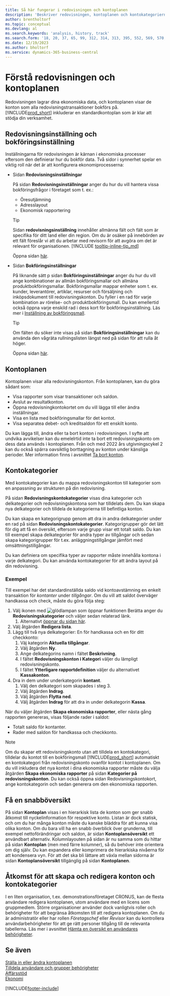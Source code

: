 ```yaml
---
title: Så här fungerar i redovisningen och kontoplanen
description: 'Beskriver redovisningen, kontoplanen och kontokategorierna. På sidan Redovisningsinställningar anger du hur du vill hantera vissa bokföringsfrågor i företaget som t. ex.'
author: brentholtorf
ms.topic: conceptual
ms.devlang: al
ms.search.keywords: 'analysis, history, track'
ms.search.form: '18, 20, 37, 65, 99, 312, 314, 313, 395, 552, 569, 570, 634, 790, 791, 1158'
ms.date: 12/19/2023
ms.author: bholtorf
ms.service: dynamics-365-business-central
---
```

# Förstå redovisningen och kontoplanen

Redovisningen lagrar dina ekonomiska data, och kontoplanen visar de konton som alla redovisningstransaktioner bokförs på. [!INCLUDE[prod_short](includes/prod_short.md)] inkluderar en standardkontoplan som är klar att stödja din verksamhet.

## Redovisningsinställning och bokföringsinställning

Inställningarna för redovisningen är kärnan i ekonomiska processer eftersom den definierar hur du bokför data. Två sidor i synnerhet spelar en viktig roll när det är att konfigurera ekonomiprocesserna:  

* Sidan **Redovisningsinställningar**

  På sidan **Redovisningsinställningar** anger du hur du vill hantera vissa bokföringsfrågor i företaget som t. ex.:  

  * Öresutjämning  
  * Adresslayout  
  * Ekonomisk rapportering

  > [!TIP]
  > Sidan **redovisningsinställning** innehåller allmänna fält och fält som är specifika för ditt land eller din region. Om du är osäker på innebörden av ett fält föreslår vi att du arbetar med revisorn för att avgöra om det är relevant för organisationen. [!INCLUDE [tooltip-inline-tip_md](includes/tooltip-inline-tip_md.md)]  

  Öppna sidan [här](https://businesscentral.dynamics.com/?page=118).
  
* Sidan **Bokföringsinställningar**

  På liknande sätt p sidan **Bokföringsinställningar** anger du hur du vill ange kombinationer av allmän bokföringsmallar och allmäna produktbokföringsmallar. Bokföringsmallar mappar enheter som t. ex. kunder, leverantörer, artiklar, resurser och försäljning och inköpsdokument till redovisningskonton. Du fyller i en rad för varje kombination av rörelse- och produktbokföringsmall. Du kan emellertid också öppna varje enskild rad i dess kort för bokföringsinställning. Läs mer i [Inställning av bokföringsmall](finance-posting-groups.md).  

  > [!TIP]
  > Om fälten du söker inte visas på sidan **Bokföringsinställningar** kan du använda den vågräta rullningslisten längst ned på sidan för att rulla åt höger.  

  Öppna sidan [här](https://businesscentral.dynamics.com/?page=314).

## Kontoplanen

Kontoplanen visar alla redovisningskonton. Från kontoplanen, kan du göra sådant som:  

* Visa rapporter som visar transaktioner och saldon.  
* Avslut av resultatkonton.  
* Öppna redovisningkontokortet om du vill lägga till eller ändra inställningar.  
* Visa en lista med bokföringsmallar för det kontot.
* Visa separatea debet- och kreditsaldon för ett enskilt konto.

Du kan lägga till, ändra eller ta bort konton i redovisningen. I syfte att undvika avvikelser kan du emelelrtid inte ta bort ett redovisningskonto om dess data används i kontoplanen. Från och med 2022 års utgivningscykel 2 kan du också spärra oavsiktlig borttagning av konton under känsliga perioder. Mer information finns i avsnittet [Ta bort konton](finance-setup-chart-accounts.md#delete-accounts).  

## Kontokategorier

Med kontokategorier kan du mappa redovisningskonton till kategorier som en anpassning av strukturen på din redovisning.  

På sidan **Redovisningskontokategorier** visas dina kategorier och delkategorier och redovisningskontona som har tilldelats dem. Du kan skapa nya delkategorier och tilldela de kategorierna till befintliga konton.  

Du kan skapa en kategorigrupp genom att dra in andra delkategorier under en rad på sidan **Redovisningskontokategorier**. Kategorigrupper gör det lätt för dig att få en översikt, eftersom varje grupp visar ett totalt saldo. Du kan till exempel skapa delkategorier för andra typer av tillgångar och sedan skapa kategorigrupper för t.ex. anläggningstillgångar jämfört med omsättningstillgångar.  

Du kan definiera om specifika typer av rapporter måste innehålla kontona i varje delkategori. Du kan använda kontokategorier för att ändra layout på din redovisning.  

### Exempel

Till exempel har det standardinställda saldo vid kontoavstämning en enkelt transaktion för *kontanter* under *tillgångar*. Om du vill att saldot överväger handkassa och check, måste du göra följa steg:

1. Välj ikonen med ![glödlampan som öppnar funktionen Berätta](media/ui-search/search_small.png "Berätta för mig vad du vill göra") anger du **Redovisningskategorier** och väljer sedan relaterad länk.
   1. Alternativt [öppnar du sidan här](https://businesscentral.dynamics.com/?page=790).
2. Välj åtgärden **Redigera lista**.
3. Lägg till två nya delkategorier: En för handkassa och en för ditt checkkonto:
   1. Väj kategorin **Aktuella tillgångar**.
   2. Välj åtgärden **Ny**.
   3. Ange delkategorins namn i fältet **Beskrivning**.
   4. I fältet **Redovisningskonton i Kategori** väljer du lämpligt redovisningskonto.
   5. I fältet **Ytterligare rapportdefinition** väljer du alternativet **Kassakonton**.
4. Dra in dem under underkategorin **kontant**.
   1. Välj den delkategori som skapades i steg 3.
   2. Välj åtgärden **Indrag**.
   3. Välj åtgärden **Flytta ned**.
   4. Välj åtgärden **Indrag** för att dra in under delkategorin **Kassa**.

När du väljer åtgärden **Skapa ekonomiska rapporter**, eller nästa gång rapporten genereras, visas följande rader i saldot:

* Totalt saldo för kontanter.
* Rader med saldon för handkassa och checkkonto.  

> [!NOTE]
> Om du skapar ett redovisningskonto utan att tilldela en kontokategori, tilldelar du kontot till en bokföringsmall [!INCLUDE[prod_short](includes/prod_short.md)] automatiskt en kontokategori från redovisningskonto ovanför kontot i kontoplanen. Om du vill inkludera det nya kontot i dina ekonomiska rapporter måste du välja åtgärden **Skapa ekonomiska rapporter** på sidan **Kategorier på redovisningskonton**. Du kan också öppna sidan Redovisningskontokort, ange kontokategorin och sedan generera om den ekonomiska rapporten.

## Få en snabböversikt

På sidan **Kontoplan** visas i en hierarkisk lista de konton som ger snabb åtkomst till nyckelinformation för respektive konto. Listan är dock statisk, och om du har många konton måste du kanske bläddra för att kunna visa olika konton. Om du bara vill ha en snabb överblick över grunderna, till exempel nettoförändringar och saldon, är sidan **Kontoplansöversikt** ett användbart alternativ. Kolumnlayouten på sidan är nu samma som du hittar på sidan **Kontoplan** (men med färre kolumner), så du behöver inte orientera om dig själv. Du kan expandera eller komprimera de hierarkiska nivåerna för att kondensera vyn. För att det ska bli lättare att växla mellan sidorna är sidan **Kontoplansöversikt** tillgänglig på sidan **Kontoplanen**.

## Åtkomst för att skapa och redigera konton och kontokategorier

I en liten organisation, t.ex. demonstrationsföretaget CRONUS, kan de flesta användare redigera kontoplanen, utom användare med en licens som gruppmedlem. Större organisationer använder dock vanligtvis roller och behörigheter för att begränsa åtkomsten till att redigera kontoplanen. Om du är administratör eller har rollen *Företagschef* eller *Revisor* kan du kontrollera användarbehörigheter för att ge rätt personer tillgång till de relevanta tabellerna. Läs mer i avsnittet [Hämta en översikt en användares behörigheter](ui-define-granular-permissions.md#get-an-overview-of-a-users-permissions).  

## Se även

[Ställa in eller ändra kontoplanen](finance-setup-chart-accounts.md)  
[Tilldela användare och grupper behörigheter](ui-define-granular-permissions.md)  
[Affärsstöd](bi.md)  
[Ekonomi](finance.md)  

[!INCLUDE[footer-include](includes/footer-banner.md)]
